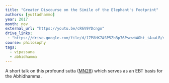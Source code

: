 ```yaml
---
title: "Greater Discourse on the Simile of the Elephant's Footprint"
authors: [yuttadhammo]
year: 2017
month: nov
external_url: "https://youtu.be/cR6V9YDcngo"
drive_links:
 - "https://drive.google.com/file/d/17P8HK7ASP5ZhBp76PscwbWOht_iAuaLR/view?usp=drivesdk"
course: philosophy
tags:
  - vipassana
  - abhidhamma
---
```


A short talk on this profound sutta ([MN28](https://suttacentral.net/mn28)) which serves as an EBT basis for the Abhidhamma.
